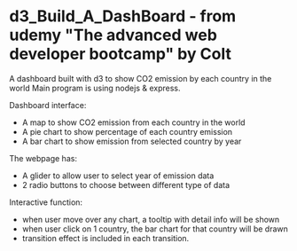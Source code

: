 # d3_Build_A_DashBoard - from udemy "The advanced web developer bootcamp" by Colt
A dashboard built with d3 to show CO2 emission by each country in the world
Main program is using nodejs & express.

Dashboard interface:
- A map to show CO2 emission from each country in the world
- A pie chart to show percentage of each country emission
- A bar chart to show emission from selected country by year

The webpage has:
- A glider to allow user to select year of emission data
- 2 radio buttons to choose between different type of data

Interactive function:
- when user move over any chart, a tooltip with detail info will be shown
- when user click on 1 country, the bar chart for that country will be drawn
- transition effect is included in each transition.
